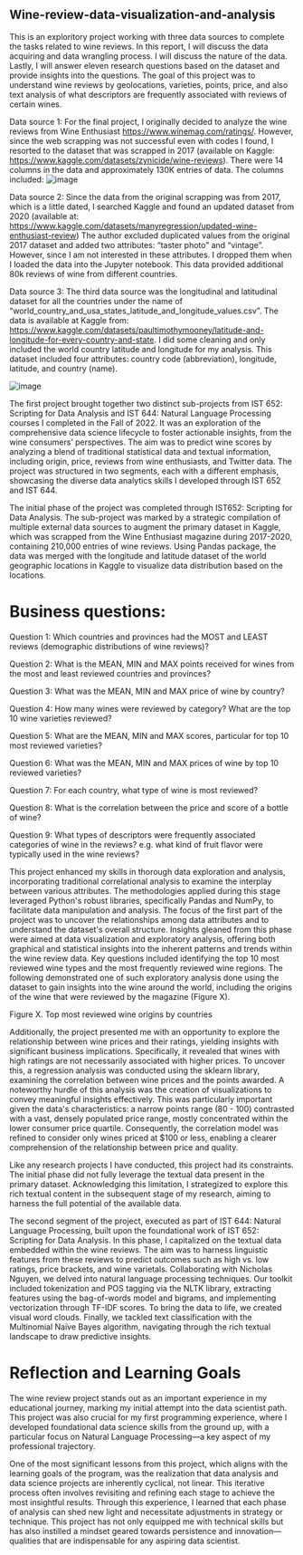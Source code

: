 ## Wine-review-data-visualization-and-analysis
This is an exploritory project working with three data sources to complete the tasks related to wine reviews.
In this report, I will discuss the data acquiring and data wrangling process. I will discuss the nature of the data. Lastly, I will answer eleven research questions based on the dataset and provide insights into the questions. The goal of this project was to understand wine reviews by geolocations, varieties, points, price, and also text analysis of what descriptors are frequently associated with reviews of certain wines.  

Data source 1: 
For the final project, I originally decided to analyze the wine reviews from Wine Enthusiast https://www.winemag.com/ratings/. However, since the web scrapping was not successful even with codes I found, I resorted to the dataset that was scrapped in 2017 (available on Kaggle: https://www.kaggle.com/datasets/zynicide/wine-reviews). There were 14 columns in the data and approximately 130K entries of data. The columns included: 
![image](https://user-images.githubusercontent.com/94016314/219793679-009b053b-2013-46b3-8347-e5c3e0ac7386.png)

Data source 2: 
Since the data from the original scrapping was from 2017, which is a little dated, I searched Kaggle and found an updated dataset from 2020 (available at: https://www.kaggle.com/datasets/manyregression/updated-wine-enthusiast-review)  The author excluded duplicated values from the original 2017 dataset and added two attributes: “taster photo” and “vintage”. However, since I am not interested in these attributes. I dropped them when I loaded the data into the Jupyter notebook. This data provided additional 80k reviews of wine from different countries.

Data source 3: 
The third data source was the longitudinal and latitudinal dataset for all the countries under the name of “world_country_and_usa_states_latitude_and_longitude_values.csv”. The data is available at Kaggle from: https://www.kaggle.com/datasets/paultimothymooney/latitude-and-longitude-for-every-country-and-state. I did some cleaning and only included the world country latitude and longitude for my analysis. This dataset included four attributes: country code (abbreviation), longitude, latitude, and country (name).

![image](https://user-images.githubusercontent.com/94016314/219793861-f14bf54e-a634-4a06-91a1-1dc25adf74f7.png)


The first project brought together two distinct sub-projects from IST 652: Scripting for Data Analysis and IST 644: Natural Language Processing courses I completed in the Fall of 2022. It was an exploration of the comprehensive data science lifecycle to foster actionable insights, from the wine consumers’ perspectives. The aim was to predict wine scores by analyzing a blend of traditional statistical data and textual information, including origin, price, reviews from wine enthusiasts, and Twitter data. The project was structured in two segments, each with a different emphasis, showcasing the diverse data analytics skills I developed through IST 652 and IST 644. 

The initial phase of the project was completed through IST652: Scripting for Data Analysis. The sub-project was marked by a strategic compilation of multiple external data sources to augment the primary dataset in Kaggle, which was scrapped from the Wine Enthusiast magazine during 2017-2020, containing 210,000 entries of wine reviews. Using Pandas package, the data was merged with the longitude and latitude dataset of the world geographic locations in Kaggle to visualize data distribution based on the locations. 

# Business questions: 

Question 1: Which countries and provinces had the MOST and LEAST reviews (demographic distributions of wine reviews)?

Question 2: What is the MEAN, MIN and MAX points received for wines from the most and least reviewed countries and provinces? 

Question 3: What was the MEAN, MIN and MAX price of wine by country?

Question 4: How many wines were reviewed by category? What are the top 10 wine varieties reviewed?

Question 5: What are the MEAN, MIN and MAX scores, particular for top 10 most reviewed varieties?

Question 6: What was the MEAN, MIN and MAX prices of wine by top 10 reviewed varieties?

Question 7: For each country, what type of wine is most reviewed?

Question 8: What is the correlation between the price and score of a bottle of wine?

Question 9: What types of descriptors were frequently associated categories of wine in the reviews? e.g. what kind of fruit flavor were typically used in the wine reviews? 

This project enhanced my skills in thorough data exploration and analysis, incorporating traditional correlational analysis to examine the interplay between various attributes. The methodologies applied during this stage leveraged Python's robust libraries, specifically Pandas and NumPy, to facilitate data manipulation and analysis. The focus of the first part of the project was to uncover the relationships among data attributes and to understand the dataset's overall structure. Insights gleaned from this phase were aimed at data visualization and exploratory analysis, offering both graphical and statistical insights into the inherent patterns and trends within the wine review data. Key questions included identifying the top 10 most reviewed wine types and the most frequently reviewed wine regions. The following demonstrated one of such exploratory analysis done using the dataset to gain insights into the wine around the world, including the origins of the wine that were reviewed by the magazine (Figure X). 

 
Figure X. Top most reviewed wine origins by countries 

Additionally, the project presented me with an opportunity to explore the relationship between wine prices and their ratings, yielding insights with significant business implications. Specifically, it revealed that wines with high ratings are not necessarily associated with higher prices. To uncover this, a regression analysis was conducted using the sklearn library, examining the correlation between wine prices and the points awarded. A noteworthy hurdle of this analysis was the creation of visualizations to convey meaningful insights effectively. This was particularly important given the data's characteristics: a narrow points range (80 - 100) contrasted with a vast, densely populated price range, mostly concentrated within the lower consumer price quartile. Consequently, the correlation model was refined to consider only wines priced at $100 or less, enabling a clearer comprehension of the relationship between price and quality.
     
Like any research projects I have conducted, this project had its constraints. The initial phase did not fully leverage the textual data present in the primary dataset. Acknowledging this limitation, I strategized to explore this rich textual content in the subsequent stage of my research, aiming to harness the full potential of the available data.

The second segment of the project, executed as part of IST 644: Natural Language Processing, built upon the foundational work of IST 652: Scripting for Data Analysis. In this phase, I capitalized on the textual data embedded within the wine reviews. The aim was to harness linguistic features from these reviews to predict outcomes such as high vs. low ratings, price brackets, and wine varietals. Collaborating with Nicholas Nguyen, we delved into natural language processing techniques. Our toolkit included tokenization and POS tagging via the NLTK library, extracting features using the bag-of-words model and bigrams, and implementing vectorization through TF-IDF scores. To bring the data to life, we created visual word clouds. Finally, we tackled text classification with the Multinomial Naïve Bayes algorithm, navigating through the rich textual landscape to draw predictive insights.

# Reflection and Learning Goals 

The wine review project stands out as an important experience in my educational journey, marking my initial attempt into the data scientist path. This project was also crucial for my first programming experience, where I developed foundational data science skills from the ground up, with a particular focus on Natural Language Processing—a key aspect of my professional trajectory.

One of the most significant lessons from this project, which aligns with the learning goals of the program, was the realization that data analysis and data science projects are inherently cyclical, not linear. This iterative process often involves revisiting and refining each stage to achieve the most insightful results. Through this experience, I learned that each phase of analysis can shed new light and necessitate adjustments in strategy or technique. This project has not only equipped me with technical skills but has also instilled a mindset geared towards persistence and innovation—qualities that are indispensable for any aspiring data scientist.

